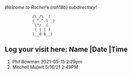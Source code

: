 *Welcome to Rachel's (rah18b) subdirectory!*

 				/\_/\  (
 				( ^.^ ) _)
  				 \"/  (
				 ( | | )
				(__d b__)



Log your visit here: 
Name				|Date		|Time
-------------------------------------------------------
1. Phil Bowman			2021-05-15	2:29pm
2. Mitchell Mujwit      5/16/21   2:49PM
